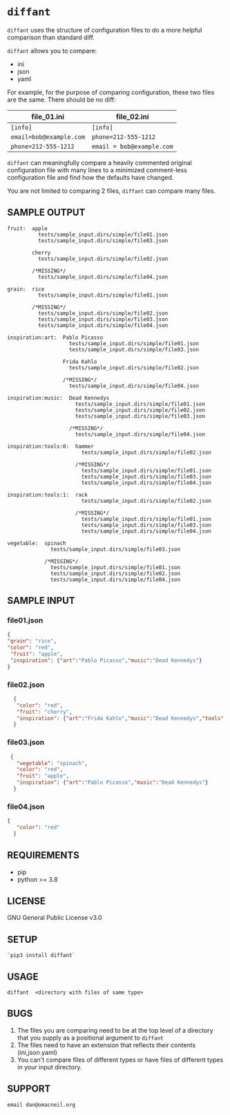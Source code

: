 # `diffant`

`diffant` uses the structure of configuration files to do a more helpful comparison than standard diff.

`diffant` allows you to compare:

* ini
* json
* yaml



For example, for the purpose of comparing configuration, these two files are the same. There should be no diff:

| file_01.ini             | file_02.ini               |
| ----------------------- | ------------------------- |
| `[info]`                | `[info]`                  |
| `email=bob@example.com` | `phone=212-555-1212`      |
| `phone=212-555-1212`    | `email = bob@example.com` |

`diffant` can meaningfully compare a heavily commented original configuration file with many lines to a minimized comment-less  configuration file and find how the defaults have changed.

You are not limited to comparing 2 files, `diffant` can compare many files.

## SAMPLE OUTPUT
```code
fruit:  apple
          tests/sample_input.dirs/simple/file01.json
          tests/sample_input.dirs/simple/file03.json

        cherry
          tests/sample_input.dirs/simple/file02.json

        /*MISSING*/
          tests/sample_input.dirs/simple/file04.json

grain:  rice
          tests/sample_input.dirs/simple/file01.json

        /*MISSING*/
          tests/sample_input.dirs/simple/file02.json
          tests/sample_input.dirs/simple/file03.json
          tests/sample_input.dirs/simple/file04.json

inspiration:art:  Pablo Picasso
                    tests/sample_input.dirs/simple/file01.json
                    tests/sample_input.dirs/simple/file03.json

                  Frida Kahlo
                    tests/sample_input.dirs/simple/file02.json

                  /*MISSING*/
                    tests/sample_input.dirs/simple/file04.json

inspiration:music:  Dead Kennedys
                      tests/sample_input.dirs/simple/file01.json
                      tests/sample_input.dirs/simple/file02.json
                      tests/sample_input.dirs/simple/file03.json

                    /*MISSING*/
                      tests/sample_input.dirs/simple/file04.json

inspiration:tools:0:  hammer
                        tests/sample_input.dirs/simple/file02.json

                      /*MISSING*/
                        tests/sample_input.dirs/simple/file01.json
                        tests/sample_input.dirs/simple/file03.json
                        tests/sample_input.dirs/simple/file04.json

inspiration:tools:1:  rack
                        tests/sample_input.dirs/simple/file02.json

                      /*MISSING*/
                        tests/sample_input.dirs/simple/file01.json
                        tests/sample_input.dirs/simple/file03.json
                        tests/sample_input.dirs/simple/file04.json

vegetable:  spinach
              tests/sample_input.dirs/simple/file03.json

            /*MISSING*/
              tests/sample_input.dirs/simple/file01.json
              tests/sample_input.dirs/simple/file02.json
              tests/sample_input.dirs/simple/file04.json
```
## SAMPLE INPUT
### file01.json
```json
{
"grain": "rice",
"color": "red",
 "fruit": "apple",
 "inspiration": {"art":"Pablo Picasso","music":"Dead Kennedys"}
}
```
### file02.json
```json
  {
   "color": "red",
   "fruit": "cherry",
   "inspiration": {"art":"Frida Kahlo","music":"Dead Kennedys","tools":["hammer","rack"]}
  }
```

### file03.json
```json
 {
   "vegetable": "spinach",
   "color": "red",
   "fruit": "apple",
   "inspiration": {"art":"Pablo Picasso","music":"Dead Kennedys"}
  }
```
### file04.json
```json
{
   "color": "red"
  }
```
## REQUIREMENTS
* pip
* python >= 3.8

## LICENSE
GNU General Public License v3.0
## SETUP
    `pip3 install diffant`

## USAGE

```
diffant  <directory with files of same type>
```

## BUGS

1. The files you are comparing need to be  at the top level of a directory that you supply as a positional argument to `diffant`
1. The files need to have an extension that reflects their contents (ini,json.yaml)
1. You can't compare files of different types or have files of different types in your input directory.

##  SUPPORT
    email dan@omacneil.org
